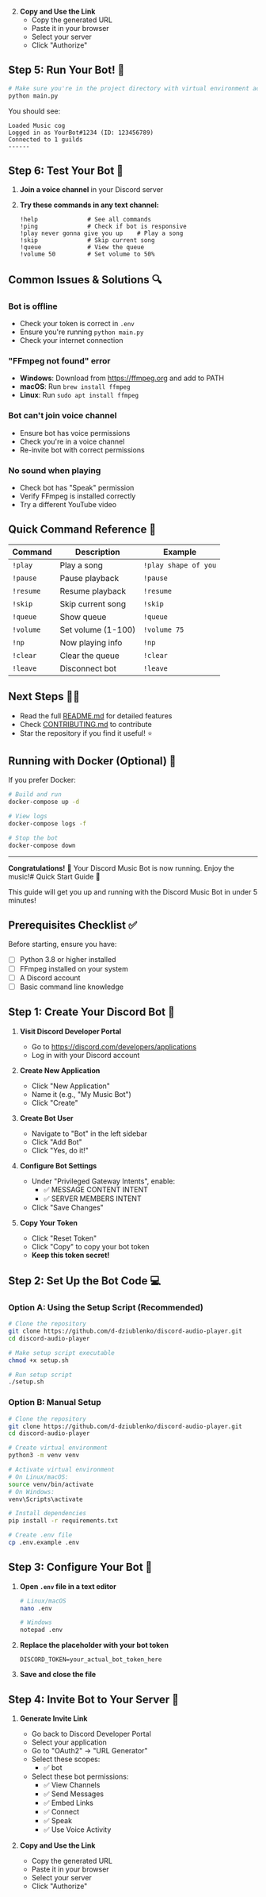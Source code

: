2. **Copy and Use the Link**
   - Copy the generated URL
   - Paste it in your browser
   - Select your server
   - Click "Authorize"

## Step 5: Run Your Bot! 🎉

```bash
# Make sure you're in the project directory with virtual environment activated
python main.py
```

You should see:

```
Loaded Music cog
Logged in as YourBot#1234 (ID: 123456789)
Connected to 1 guilds
------
```

## Step 6: Test Your Bot 🎵

1. **Join a voice channel** in your Discord server

2. **Try these commands in any text channel:**
   ```
   !help              # See all commands
   !ping              # Check if bot is responsive
   !play never gonna give you up    # Play a song
   !skip              # Skip current song
   !queue             # View the queue
   !volume 50         # Set volume to 50%
   ```

## Common Issues & Solutions 🔍

### Bot is offline

- Check your token is correct in `.env`
- Ensure you're running `python main.py`
- Check your internet connection

### "FFmpeg not found" error

- **Windows**: Download from https://ffmpeg.org and add to PATH
- **macOS**: Run `brew install ffmpeg`
- **Linux**: Run `sudo apt install ffmpeg`

### Bot can't join voice channel

- Ensure bot has voice permissions
- Check you're in a voice channel
- Re-invite bot with correct permissions

### No sound when playing

- Check bot has "Speak" permission
- Verify FFmpeg is installed correctly
- Try a different YouTube video

## Quick Command Reference 📝

| Command   | Description        | Example              |
| --------- | ------------------ | -------------------- |
| `!play`   | Play a song        | `!play shape of you` |
| `!pause`  | Pause playback     | `!pause`             |
| `!resume` | Resume playback    | `!resume`            |
| `!skip`   | Skip current song  | `!skip`              |
| `!queue`  | Show queue         | `!queue`             |
| `!volume` | Set volume (1-100) | `!volume 75`         |
| `!np`     | Now playing info   | `!np`                |
| `!clear`  | Clear the queue    | `!clear`             |
| `!leave`  | Disconnect bot     | `!leave`             |

## Next Steps 🚶‍♂️

- Read the full [README.md](README.md) for detailed features
- Check [CONTRIBUTING.md](CONTRIBUTING.md) to contribute
- Star the repository if you find it useful! ⭐

## Running with Docker (Optional) 🐳

If you prefer Docker:

```bash
# Build and run
docker-compose up -d

# View logs
docker-compose logs -f

# Stop the bot
docker-compose down
```

---

**Congratulations!** 🎊 Your Discord Music Bot is now running. Enjoy the music!# Quick Start Guide 🚀

This guide will get you up and running with the Discord Music Bot in under 5 minutes!

## Prerequisites Checklist ✅

Before starting, ensure you have:

- [ ] Python 3.8 or higher installed
- [ ] FFmpeg installed on your system
- [ ] A Discord account
- [ ] Basic command line knowledge

## Step 1: Create Your Discord Bot 🤖

1. **Visit Discord Developer Portal**

   - Go to https://discord.com/developers/applications
   - Log in with your Discord account

2. **Create New Application**

   - Click "New Application"
   - Name it (e.g., "My Music Bot")
   - Click "Create"

3. **Create Bot User**

   - Navigate to "Bot" in the left sidebar
   - Click "Add Bot"
   - Click "Yes, do it!"

4. **Configure Bot Settings**

   - Under "Privileged Gateway Intents", enable:
     - ✅ MESSAGE CONTENT INTENT
     - ✅ SERVER MEMBERS INTENT
   - Click "Save Changes"

5. **Copy Your Token**
   - Click "Reset Token"
   - Click "Copy" to copy your bot token
   - **Keep this token secret!**

## Step 2: Set Up the Bot Code 💻

### Option A: Using the Setup Script (Recommended)

```bash
# Clone the repository
git clone https://github.com/d-dziublenko/discord-audio-player.git
cd discord-audio-player

# Make setup script executable
chmod +x setup.sh

# Run setup script
./setup.sh
```

### Option B: Manual Setup

```bash
# Clone the repository
git clone https://github.com/d-dziublenko/discord-audio-player.git
cd discord-audio-player

# Create virtual environment
python3 -m venv venv

# Activate virtual environment
# On Linux/macOS:
source venv/bin/activate
# On Windows:
venv\Scripts\activate

# Install dependencies
pip install -r requirements.txt

# Create .env file
cp .env.example .env
```

## Step 3: Configure Your Bot 🔧

1. **Open `.env` file in a text editor**

   ```bash
   # Linux/macOS
   nano .env

   # Windows
   notepad .env
   ```

2. **Replace the placeholder with your bot token**

   ```
   DISCORD_TOKEN=your_actual_bot_token_here
   ```

3. **Save and close the file**

## Step 4: Invite Bot to Your Server 📨

1. **Generate Invite Link**

   - Go back to Discord Developer Portal
   - Select your application
   - Go to "OAuth2" → "URL Generator"
   - Select these scopes:
     - ✅ bot
   - Select these bot permissions:
     - ✅ View Channels
     - ✅ Send Messages
     - ✅ Embed Links
     - ✅ Connect
     - ✅ Speak
     - ✅ Use Voice Activity

2. **Copy and Use the Link**
   - Copy the generated URL
   - Paste it in your browser
   - Select your server
   - Click "Authorize"
